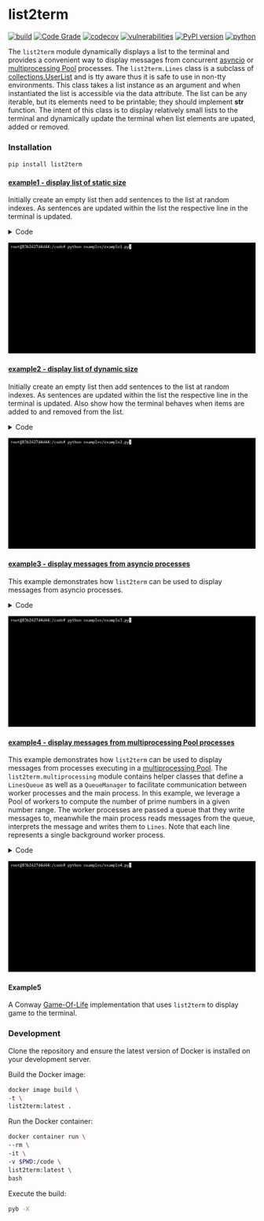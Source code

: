 # list2term
[![build](https://github.com/soda480/list2term/actions/workflows/main.yml/badge.svg?branch=main)](https://github.com/soda480/list2term/actions/workflows/main.yml)
[![Code Grade](https://api.codiga.io/project/34678/status/svg)](https://app.codiga.io/hub/project/34678/list2term)
[![codecov](https://codecov.io/gh/soda480/list2term/branch/main/graph/badge.svg?token=IYQBFG9J8G)](https://codecov.io/gh/soda480/list2term)
[![vulnerabilities](https://img.shields.io/badge/vulnerabilities-None-brightgreen)](https://pypi.org/project/bandit/)
[![PyPI version](https://badge.fury.io/py/list2term.svg)](https://badge.fury.io/py/list2term)
[![python](https://img.shields.io/badge/python-3.7%20%7C%203.8%20%7C%203.9%20%7C%203.10-teal)](https://www.python.org/downloads/)

The `list2term` module dynamically displays a list to the terminal and provides a convenient way to display messages from concurrent [asyncio](https://docs.python.org/3/library/asyncio.html) or [multiprocessing Pool](https://docs.python.org/3/library/multiprocessing.html#multiprocessing.pool.Pool) processes. The `list2term.Lines` class is a subclass of [collections.UserList](https://docs.python.org/3/library/collections.html#collections.UserList) and is tty aware thus it is safe to use in non-tty environments. This class takes a list instance as an argument and when instantiated the list is accessible via the data attribute. The list can be any iterable, but its elements need to be printable; they should implement __str__ function. The intent of this class is to display relatively small lists to the terminal and dynamically update the terminal when list elements are upated, added or removed.

### Installation
```bash
pip install list2term
```

#### [example1 - display list of static size](https://github.com/soda480/list2term/blob/main/examples/example1.py)

Initially create an empty list then add sentences to the list at random indexes. As sentences are updated within the list the respective line in the terminal is updated.

<details><summary>Code</summary>

```Python
import time
import random
from faker import Faker
from list2term import Lines

def main():
    print('Generating random sentences...')
    docgen = Faker()
    with Lines(size=15, show_x_axis=True, max_chars=100) as lines:
        for _ in range(200):
            index = random.randint(0, len(lines) - 1)
            lines[index] = docgen.sentence()
            time.sleep(.05)

if __name__ == '__main__':
    main()
```

</details>

![example1](https://raw.githubusercontent.com/soda480/list2term/main/docs/images/example1.gif)

#### [example2 - display list of dynamic size](https://github.com/soda480/list2term/blob/main/examples/example2.py)

Initially create an empty list then add sentences to the list at random indexes. As sentences are updated within the list the respective line in the terminal is updated. Also show how the terminal behaves when items are added to and removed from the list.

<details><summary>Code</summary>

```Python
import time
import random
from faker import Faker
from list2term import Lines

def main():
    print('Generating random sentences...')
    docgen = Faker()
    with Lines(data=[''] * 10, max_chars=100) as lines:
        for _ in range(100):
            index = random.randint(0, len(lines) - 1)
            lines[index] = docgen.sentence()
        for _ in range(100):
            update = ['update'] * 18
            append = ['append'] * 18
            pop = ['pop'] * 14
            clear = ['clear']
            choice = random.choice(append + pop + clear + update)
            if choice == 'pop':
                if len(lines) > 0:
                    index = random.randint(0, len(lines) - 1)
                    lines.pop(index)
            elif choice == 'append':
                lines.append(docgen.sentence())
            elif choice == 'update':
                if len(lines) > 0:
                    index = random.randint(0, len(lines) - 1)
                    lines[index] = docgen.sentence()
            else:
                if len(lines) > 0:
                    lines.pop()
                if len(lines) > 0:
                    lines.pop()
            time.sleep(.1)

if __name__ == '__main__':
    main()
```

</details>

![example2](https://raw.githubusercontent.com/soda480/list2term/main/docs/images/example2.gif)

#### [example3 - display messages from asyncio processes](https://github.com/soda480/pypbars/blob/main/examples/example3.py)

This example demonstrates how `list2term` can be used to display messages from asyncio processes.

<details><summary>Code</summary>

```Python
import asyncio
import random
import uuid
from faker import Faker
from list2term import Lines

async def do_work(worker, logger=None):
    logger.write(f'{worker}->worker is {worker}')
    total = random.randint(10, 65)
    logger.write(f'{worker}->{worker}processing total of {total} items')
    for _ in range(total):
        # mimic an IO-bound process
        await asyncio.sleep(random.choice([.05, .1, .15]))
        logger.write(f'{worker}->processed {Faker().name()}')
    return total

async def run(workers):
    with Lines(lookup=workers, use_color=True) as logger:
        doers = (do_work(worker, logger=logger) for worker in workers)
        return await asyncio.gather(*doers)

def main():
    workers = [Faker().user_name() for _ in range(12)]
    print(f'Total of {len(workers)} workers working concurrently')
    results = asyncio.run(run(workers))
    print(f'The {len(workers)} workers processed a total of {sum(results)} items')

if __name__ == '__main__':
    main()
```

</details>

![example3](https://raw.githubusercontent.com/soda480/list2term/main/docs/images/example3.gif)


#### [example4 - display messages from multiprocessing Pool processes](https://github.com/soda480/list2term/blob/main/examples/example4.py)

This example demonstrates how `list2term` can be used to display messages from processes executing in a [multiprocessing Pool](https://docs.python.org/3/library/multiprocessing.html#using-a-pool-of-workers). The `list2term.multiprocessing` module contains helper classes that define a `LinesQueue` as well as a `QueueManager` to facilitate communication between worker processes and the main process. In this example, we leverage a Pool of workers to compute the number of prime numbers in a given number range. The worker processes are passed a queue that they write messages to, meanwhile the main process reads messages from the queue, interprets the message and writes them to `Lines`. Note that each line represents a single background worker process.

<details><summary>Code</summary>

```Python
import time
from multiprocessing import Pool
from multiprocessing import get_context
from multiprocessing import cpu_count
from queue import Empty
from list2term.multiprocessing import LinesQueue
from list2term.multiprocessing import QueueManager
from list2term import Lines

CONCURRENCY = cpu_count()

def is_prime(num):
    if num == 1:
        return False
    for i in range(2, num):
        if (num % i) == 0:
            return False
    else:
        return True

def count_primes(start, stop, logger):
    workerid = f'{start}:{stop}'
    logger.write(f'{workerid}->processing total of {stop - start} items')
    primes = 0
    for number in range(start, stop):
        if is_prime(number):
            primes += 1
            logger.write(f'{workerid}->{workerid} {number} is prime')
    logger.write(f'{workerid}->{workerid} processing complete')
    return primes

def main(number):
    step = int(number / CONCURRENCY)
    QueueManager.register('LinesQueue', LinesQueue)
    with QueueManager() as manager:
        queue = manager.LinesQueue(ctx=get_context())
        with Pool(CONCURRENCY) as pool:
            process_data = [(index, index + step, queue) for index in range(0, number, step)]
            results = pool.starmap_async(count_primes, process_data)
            lookup = [f'{data[0]}:{data[1]}' for data in process_data]
            with Lines(lookup=lookup, use_color=True) as lines:
                while True:
                    try:
                        lines.write(queue.get(timeout=.1))
                    except Empty:
                        if results.ready():
                            break
    return sum(results.get())

if __name__ == '__main__':
    start = time.perf_counter()
    number = 100_000
    result = main(number)
    stop = time.perf_counter()
    print(f"Finished in {round(stop - start, 2)} seconds\nTotal number of primes between 0-{number}: {result}")
```

</details>

![example4](https://raw.githubusercontent.com/soda480/list2term/main/docs/images/example4.gif)


#### Example5

A Conway [Game-Of-Life](https://github.com/soda480/game-of-life) implementation that uses `list2term` to display game to the terminal.


### Development

Clone the repository and ensure the latest version of Docker is installed on your development server.

Build the Docker image:
```sh
docker image build \
-t \
list2term:latest .
```

Run the Docker container:
```sh
docker container run \
--rm \
-it \
-v $PWD:/code \
list2term:latest \
bash
```

Execute the build:
```sh
pyb -X
```
